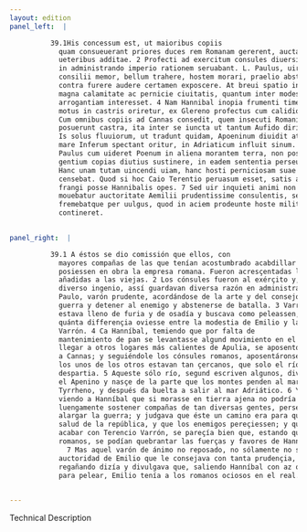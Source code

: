```yaml
---
layout: edition
panel_left:  |

          39.1His concessum est, ut maioribus copiis
            quam consueuerant priores duces rem Romanam gererent, auctae legiones et nouae quoque
            ueteribus additae. 2 Profecti ad exercitum consules diuersi ingenii diuersam
            in administrando imperio rationem seruabant. L. Paulus, uir prudens et Fabianae artis et
            consilii memor, bellum trahere, hostem morari, praelio abstinere. 3 Varro
            contra furere audere certamen exposcere. At breui spatio interposito patefactum est cum
            magna calamitate ac pernicie ciuitatis, quantum inter modestiam Aemilii et Varronis
            arrogantiam interesset. 4 Nam Hannibal inopia frumenti timens ne aliquis
            motus in castris oriretur, ex Glereno profectus cum calidiora petiisset Apuliae loca.
            Cum omnibus copiis ad Cannas consedit, quem insecuti Romani consules bina prope
            posuerunt castra, ita inter se iuncta ut tantum Aufido dirimerentur amne. 5
            Is solus fluuiorum, ut tradunt quidam, Apoeninum diuidit atque ex ea parte qua montes ad
            mare Inferum spectant oritur, in Adriaticum influit sinum. 6 Verum Lucius
            Paulus cum uideret Poenum in aliena morantem terra, non posse tot tamque diuersarum
            gentium copias diutius sustinere, in eadem sententia perseuerabat, ut bellum duceret.
            Hanc unam tutam uincendi uiam, hanc hosti perniciosam suae reipublicae salutem esse
            censebat. Quod si hoc Caio Terentio peruasum esset, satis apparebat a sedentibus Romanis
            frangi posse Hannibalis opes. 7 Sed uir inquieti animi non solum non
            mouebatur auctoritate Aemilii prudentissime consulentis, sed ipsum etiam increpabat
            fremebatque per uulgus, quod in aciem prodeunte hoste militem ociosum in castris
            contineret.
        

panel_right:  |

          39.1 A éstos se dio comissión que ellos, con
            mayores compañas de las que tenían acostumbrado acabdillar los primeros capitanes,
            posiessen en obra la empresa romana. Fueron acresçentadas las legiones y otras nuevas
            añadidas a las viejas. 2 Los cónsules fueron al exérçito y, como eran de
            diverso ingenio, assí guardavan diversa razón en administrar13. Lucio
            Paulo, varón prudente, acordándose de la arte y del consejo de Fabio, quería alongar la
            guerra y detener al enemigo y abstenerse de batalla. 3 Varro, al contrario,
            estava lleno de furia y de osadía y buscava como peleassen, y dende a [172r,b] poco espaçio se mostró con grand tribulaçión y perdimiento de la çibdad,
            quánta differençia oviesse entre la modestia de Emilio y la presumpçión demasiada de
            Varrón. 4 Ca Hanníbal, temiendo que por falta de
            mantenimiento de pan se levantasse algund movimiento en el real, ydo de Glereno por
            llegar a otros logares más calientes de Apulia, se aposentó con todas sus compañas junto
            a Cannas; y seguiéndole los cónsules romanos, aposentáronse çerca d’él en dos reales, y
            los unos de los otros estavan tan çercanos, que solo el río Aufido14 los
            despartia. 5 Aqueste sólo río, segund escriven algunos, divide en dos partes
            el Apenino y nasçe de la parte que los montes penden al mar Inferior, que es el
            Tyrrheno, y después da buelta a salir al mar Adriático. 6 Y Lucio Paulo,
            viendo a Hanníbal que si morasse en tierra ajena no podría
            luengamente sostener compañas de tan diversas gentes, perseverava en aquel acuerdo de
            alargar la guerra; y judgava que éste un camino era para que vençiessen los romanos con
            salud de la república, y que los enemigos pereçiessen; y que si a aquello mesmo podiesse
            acabar con Terencio Varrón, se pareçía bien que, estando quedas las compañas de los
            romanos, se podían quebrantar las fuerças y favores de Hanníbal.
              7 Mas aquel varón de ánimo no reposado, no sólamente no se movía por la
            auctoridad de Emilio que le consejava con tanta prudençia, mas aun le increpava, y
            regañando dizía y divulgava que, saliendo Hanníbal con az ordenada
            para pelear, Emilio tenía a los romanos ociosos en el real.
        

---
```


 Technical Description 